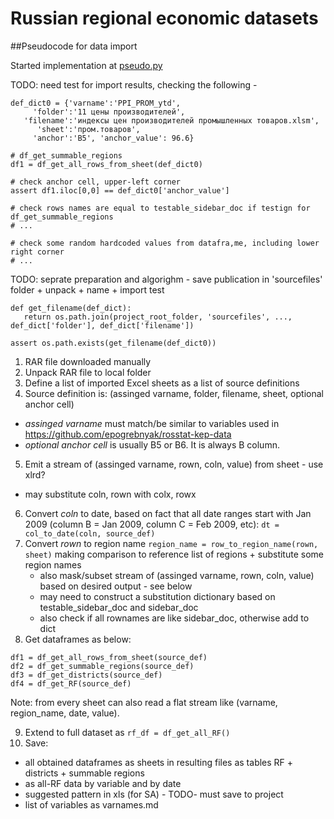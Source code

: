 # Russian regional economic datasets

##Pseudocode for data import 

Started implementation at [pseudo.py](pseudo.py)

TODO: need test for import results, checking the following - 
```
def_dict0 = {'varname':'PPI_PROM_ytd', 
     'folder':'11 цены производителей', 
   'filename':'индексы цен производителей промышленных товаров.xlsm',
      'sheet':'пром.товаров',
     'anchor':'B5', 'anchor_value': 96.6} 

# df_get_summable_regions
df1 = df_get_all_rows_from_sheet(def_dict0)

# check anchor cell, upper-left corner
assert df1.iloc[0,0] == def_dict0['anchor_value']

# check rows names are equal to testable_sidebar_doc if testign for df_get_summable_regions
# ...

# check some random hardcoded values from datafra,me, including lower right corner
# ...

```

TODO: seprate preparation and algorighm - save publication in 'sourcefiles' folder + unpack + name + import test

```
def get_filename(def_dict):
   return os.path.join(project_root_folder, 'sourcefiles', ...,  def_dict['folder'], def_dict['filename'])
   
assert os.path.exists(get_filename(def_dict0))   

```


1. RAR file downloaded manually 
2. Unpack RAR file to local folder
3. Define a list of imported Excel sheets as a list of source definitions
4. Source definition is: (assinged varname, folder, filename, sheet, optional anchor cell)  
  - *assinged varname* must match/be similar to variables used in <https://github.com/epogrebnyak/rosstat-kep-data>
  - *optional anchor cell* is usually B5 or B6. It is always B column. 
5. Emit a stream of (assinged varname, rown, coln, value) from sheet - use xlrd?
  - may substitute coln, rown with colx, rowx
6. Convert *coln* to date, based on fact that all date ranges start with Jan 2009 (column B = Jan 2009, column C = Feb 2009, etc): ```dt = col_to_date(coln, source_def)```
7. Convert *rown* to region name ```region_name = row_to_region_name(rown, sheet)``` making comparison to reference list of regions + substitute some region names
   - also mask/subset stream of (assinged varname, rown, coln, value) based on desired output - see below
   - may need to construct a substitution dictionary based on testable_sidebar_doc and sidebar_doc
   - also check if all rownames are like sidebar_doc, otherwise add to dict
8. Get dataframes as below:
```    
df1 = df_get_all_rows_from_sheet(source_def)
df2 = df_get_summable_regions(source_def)
df3 = df_get_districts(source_def)
df4 = df_get_RF(source_def)
```
Note: from every sheet can also read a flat stream like (varname, region_name, date, value). 

9. Extend to full dataset as ```rf_df = df_get_all_RF()```
10. Save:
 - all obtained dataframes as sheets in resulting files as tables  RF + districts + summable regions
 - as all-RF data by variable and by date
 - suggested pattern in xls (for SA) - TODO- must save to project
 - list of variables as varnames.md
